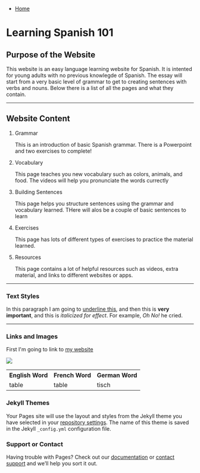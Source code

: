 <ul class="breadcrumb">
  <li><a href="https://161138651.github.io/Spanish-101/index.html">Home</a></li>
</ul>

<h1>Learning Spanish 101</h1>



<h2>Purpose of the Website</h2>
<p> This website is an easy language learning website for Spanish. It is intented for young adults with no previous knowlegde of Spanish. The essay will start from a very basic level of grammar to get to creating sentences with verbs and nouns. Below there is a list of all the pages and what they contain. </p>


<hr>
<h2>Website Content</h2>
<ol>
  <li>Grammar</li>
  <p> This is an introduction of basic Spanish grammar. There is a Powerpoint and two exercises to complete!</p>
  <li>Vocabulary</li>
  <p> This page teaches you new vocabulary such as colors, animals, and food. The videos will help you pronunciate the words currectly </p> 
  <li>Building Sentences</li>
  <p>This page helps you structure sentences using the grammar and vocabulary learned. THere will alos be a couple of basic sentences to learn</p>
  <li> Exercises</li>
  <p>This page has lots of different types of exercises to practice the material learned.</p>
  <li> Resources</li>
  <p>This page contains a lot of helpful resources such as videos, extra material, and links to different websites or apps.</p>
    
</ol>


<hr>

<h3>Text Styles</h3>
<p>In this paragraph I am going to <u>underline this</u>, and then this is <strong> very important</strong>, and this is <em>italicized for effect</em>. For example, <em> Oh No!</em> he cried.</p>

<hr>

<h3>Links and Images</h3>
<p>First I'm going to link to <a href="https://www.google.com/intl/en/chrome/browser/welcome.html"> my website</a> </p>



<img src="https://upload.wikimedia.org/wikipedia/commons/a/a3/Aptenodytes_forsteri_-Snow_Hill_Island%2C_Antarctica_-adults_and_juvenile-8.jpg" />

<table>
  <tr>
    <th>English Word</th>
    <th>French Word</th>
    <th>German Word</th>
  </tr>
  <tr>
    <td>table</td>
    <td>table</td>
    <td>tisch</td>
  </tr>

 
</table>



### Jekyll Themes

Your Pages site will use the layout and styles from the Jekyll theme you have selected in your [repository settings](https://github.com/luciapusateri/test/settings). The name of this theme is saved in the Jekyll `_config.yml` configuration file.

### Support or Contact

Having trouble with Pages? Check out our [documentation](https://help.github.com/categories/github-pages-basics/) or [contact support](https://github.com/contact) and we’ll help you sort it out.

